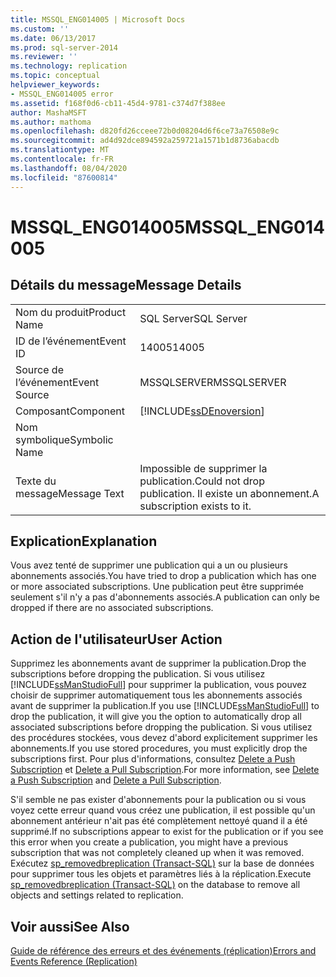 ```yaml
---
title: MSSQL_ENG014005 | Microsoft Docs
ms.custom: ''
ms.date: 06/13/2017
ms.prod: sql-server-2014
ms.reviewer: ''
ms.technology: replication
ms.topic: conceptual
helpviewer_keywords:
- MSSQL_ENG014005 error
ms.assetid: f168f0d6-cb11-45d4-9781-c374d7f388ee
author: MashaMSFT
ms.author: mathoma
ms.openlocfilehash: d820fd26cceee72b0d08204d6f6ce73a76508e9c
ms.sourcegitcommit: ad4d92dce894592a259721a1571b1d8736abacdb
ms.translationtype: MT
ms.contentlocale: fr-FR
ms.lasthandoff: 08/04/2020
ms.locfileid: "87600814"
---
```

# <a name="mssql_eng014005"></a><span data-ttu-id="25e39-102">MSSQL_ENG014005</span><span class="sxs-lookup"><span data-stu-id="25e39-102">MSSQL_ENG014005</span></span>
    
## <a name="message-details"></a><span data-ttu-id="25e39-103">Détails du message</span><span class="sxs-lookup"><span data-stu-id="25e39-103">Message Details</span></span>  
  
|||  
|-|-|  
|<span data-ttu-id="25e39-104">Nom du produit</span><span class="sxs-lookup"><span data-stu-id="25e39-104">Product Name</span></span>|<span data-ttu-id="25e39-105">SQL Server</span><span class="sxs-lookup"><span data-stu-id="25e39-105">SQL Server</span></span>|  
|<span data-ttu-id="25e39-106">ID de l’événement</span><span class="sxs-lookup"><span data-stu-id="25e39-106">Event ID</span></span>|<span data-ttu-id="25e39-107">14005</span><span class="sxs-lookup"><span data-stu-id="25e39-107">14005</span></span>|  
|<span data-ttu-id="25e39-108">Source de l’événement</span><span class="sxs-lookup"><span data-stu-id="25e39-108">Event Source</span></span>|<span data-ttu-id="25e39-109">MSSQLSERVER</span><span class="sxs-lookup"><span data-stu-id="25e39-109">MSSQLSERVER</span></span>|  
|<span data-ttu-id="25e39-110">Composant</span><span class="sxs-lookup"><span data-stu-id="25e39-110">Component</span></span>|[!INCLUDE[ssDEnoversion](../../includes/ssdenoversion-md.md)]|  
|<span data-ttu-id="25e39-111">Nom symbolique</span><span class="sxs-lookup"><span data-stu-id="25e39-111">Symbolic Name</span></span>||  
|<span data-ttu-id="25e39-112">Texte du message</span><span class="sxs-lookup"><span data-stu-id="25e39-112">Message Text</span></span>|<span data-ttu-id="25e39-113">Impossible de supprimer la publication.</span><span class="sxs-lookup"><span data-stu-id="25e39-113">Could not drop publication.</span></span> <span data-ttu-id="25e39-114">Il existe un abonnement.</span><span class="sxs-lookup"><span data-stu-id="25e39-114">A subscription exists to it.</span></span>|  
  
## <a name="explanation"></a><span data-ttu-id="25e39-115">Explication</span><span class="sxs-lookup"><span data-stu-id="25e39-115">Explanation</span></span>  
 <span data-ttu-id="25e39-116">Vous avez tenté de supprimer une publication qui a un ou plusieurs abonnements associés.</span><span class="sxs-lookup"><span data-stu-id="25e39-116">You have tried to drop a publication which has one or more associated subscriptions.</span></span> <span data-ttu-id="25e39-117">Une publication peut être supprimée seulement s'il n'y a pas d'abonnements associés.</span><span class="sxs-lookup"><span data-stu-id="25e39-117">A publication can only be dropped if there are no associated subscriptions.</span></span>  
  
## <a name="user-action"></a><span data-ttu-id="25e39-118">Action de l'utilisateur</span><span class="sxs-lookup"><span data-stu-id="25e39-118">User Action</span></span>  
 <span data-ttu-id="25e39-119">Supprimez les abonnements avant de supprimer la publication.</span><span class="sxs-lookup"><span data-stu-id="25e39-119">Drop the subscriptions before dropping the publication.</span></span> <span data-ttu-id="25e39-120">Si vous utilisez [!INCLUDE[ssManStudioFull](../../includes/ssmanstudiofull-md.md)] pour supprimer la publication, vous pouvez choisir de supprimer automatiquement tous les abonnements associés avant de supprimer la publication.</span><span class="sxs-lookup"><span data-stu-id="25e39-120">If you use [!INCLUDE[ssManStudioFull](../../includes/ssmanstudiofull-md.md)] to drop the publication, it will give you the option to automatically drop all associated subscriptions before dropping the publication.</span></span> <span data-ttu-id="25e39-121">Si vous utilisez des procédures stockées, vous devez d'abord explicitement supprimer les abonnements.</span><span class="sxs-lookup"><span data-stu-id="25e39-121">If you use stored procedures, you must explicitly drop the subscriptions first.</span></span> <span data-ttu-id="25e39-122">Pour plus d'informations, consultez [Delete a Push Subscription](delete-a-push-subscription.md) et [Delete a Pull Subscription](delete-a-pull-subscription.md).</span><span class="sxs-lookup"><span data-stu-id="25e39-122">For more information, see [Delete a Push Subscription](delete-a-push-subscription.md) and [Delete a Pull Subscription](delete-a-pull-subscription.md).</span></span>  
  
 <span data-ttu-id="25e39-123">S'il semble ne pas exister d'abonnements pour la publication ou si vous voyez cette erreur quand vous créez une publication, il est possible qu'un abonnement antérieur n'ait pas été complètement nettoyé quand il a été supprimé.</span><span class="sxs-lookup"><span data-stu-id="25e39-123">If no subscriptions appear to exist for the publication or if you see this error when you create a publication, you might have a previous subscription that was not completely cleaned up when it was removed.</span></span> <span data-ttu-id="25e39-124">Exécutez [sp_removedbreplication &#40;Transact-SQL&#41;](/sql/relational-databases/system-stored-procedures/sp-removedbreplication-transact-sql) sur la base de données pour supprimer tous les objets et paramètres liés à la réplication.</span><span class="sxs-lookup"><span data-stu-id="25e39-124">Execute [sp_removedbreplication &#40;Transact-SQL&#41;](/sql/relational-databases/system-stored-procedures/sp-removedbreplication-transact-sql) on the database to remove all objects and settings related to replication.</span></span>  
  
## <a name="see-also"></a><span data-ttu-id="25e39-125">Voir aussi</span><span class="sxs-lookup"><span data-stu-id="25e39-125">See Also</span></span>  
 [<span data-ttu-id="25e39-126">Guide de référence des erreurs et des événements &#40;réplication&#41;</span><span class="sxs-lookup"><span data-stu-id="25e39-126">Errors and Events Reference &#40;Replication&#41;</span></span>](errors-and-events-reference-replication.md)  
  
  
